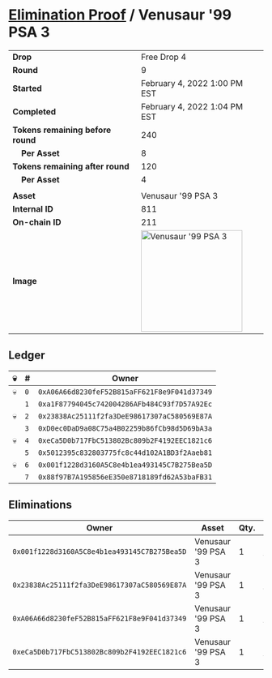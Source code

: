 # [Elimination Proof](./readme.md) / Venusaur &#039;99 PSA 3

|||
|---|---|
| **Drop** | Free Drop 4 |
| **Round** | 9 |
| **Started** | February 4, 2022 1:00 PM EST |
| **Completed** | February 4, 2022 1:04 PM EST |
| **Tokens remaining before round** | 240 |
| **&nbsp;&nbsp;&nbsp;&nbsp;Per Asset** | 8 |
| **Tokens remaining after round** | 120 |
| **&nbsp;&nbsp;&nbsp;&nbsp;Per Asset** | 4 |
| | |
| **Asset** | Venusaur &#039;99 PSA 3 |
| **Internal ID** | 811 |
| **On-chain ID** | 211 |
| **Image** | <img src="https://tcdn.blokpax.com/957181fa-d3f2-4521-b43b-4a83ce567524/b07c2c0979f7e6a45abdfa6e38d310ed7b660b11b118e9878ed41f27f7d095ec.jpg" height="200" alt="Venusaur &#039;99 PSA 3" /> |

## Ledger

| 💀 | # | Owner |
| --- | --- | --- |
| 💀 | `0` | `0xA06A66d8230feF52B815aFF621F8e9F041d37349` |
|  | `1` | `0xa1F87794045c742004286AFb484C93f7D57A92Ec` |
| 💀 | `2` | `0x23838Ac25111f2fa3DeE98617307aC580569E87A` |
|  | `3` | `0xD0ec0DaD9a08C75a4B02259b86fCb98d5D69bA3a` |
| 💀 | `4` | `0xeCa5D0b717FbC513802Bc809b2F4192EEC1821c6` |
|  | `5` | `0x5012395c832803775fc8c44d102A1BD3f2Aaeb81` |
| 💀 | `6` | `0x001f1228d3160A5C8e4b1ea493145C7B275Bea5D` |
|  | `7` | `0x88f97B7A195856eE350e8718189fd62A53baFB31` |


## Eliminations

| Owner | Asset | Qty. | Transaction |
| --- | --- | --- | --- |
| `0x001f1228d3160A5C8e4b1ea493145C7B275Bea5D` | Venusaur '99 PSA 3 | 1 | [Polygonscan](https://polygonscan.com/tx/0xcd32b9118b7049f729a16d7294a542dea154ee7d1816cbd5ca841280ac155326) |
| `0x23838Ac25111f2fa3DeE98617307aC580569E87A` | Venusaur '99 PSA 3 | 1 | [Polygonscan](https://polygonscan.com/tx/0x36617d81a2e515401cf8f5c62a4a0fd0ab99bee537f2a7b7b78232d173c8d97a) |
| `0xA06A66d8230feF52B815aFF621F8e9F041d37349` | Venusaur '99 PSA 3 | 1 | [Polygonscan](https://polygonscan.com/tx/0x23f9ad07153de537e9560497655a34bb50080d91ea36dc3dec5d8d61e5d2a02b) |
| `0xeCa5D0b717FbC513802Bc809b2F4192EEC1821c6` | Venusaur '99 PSA 3 | 1 | [Polygonscan](https://polygonscan.com/tx/0x71f57f9bedd989879310e4034e7661719e58c19a4b6c3c470f923cda53fd6e97) |
